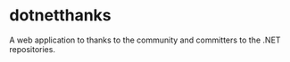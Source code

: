 # dotnetthanks

A web application to thanks to the community and committers to the .NET repositories.
